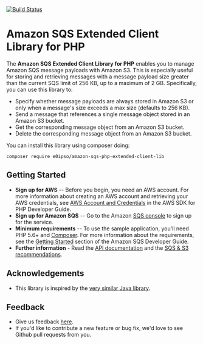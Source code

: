 [![Build Status](https://travis-ci.org/e0ipso/amazon-sqs-php-extended-client-lib.svg?branch=master)](https://travis-ci.org/e0ipso/amazon-sqs-php-extended-client-lib)

Amazon SQS Extended Client Library for PHP
==========================================
The **Amazon SQS Extended Client Library for PHP** enables you to manage Amazon SQS message payloads with Amazon S3. This is especially useful for storing and retrieving messages with a message payload size greater than the current SQS limit of 256 KB, up to a maximum of 2 GB. Specifically, you can use this library to:

* Specify whether message payloads are always stored in Amazon S3 or only when a message's size exceeds a max size (defaults to 256 KB).
* Send a message that references a single message object stored in an Amazon S3 bucket.
* Get the corresponding message object from an Amazon S3 bucket.
* Delete the corresponding message object from an Amazon S3 bucket.

You can install this library using composer doing:
```
composer require e0ipso/amazon-sqs-php-extended-client-lib
```

## Getting Started
* **Sign up for AWS** -- Before you begin, you need an AWS account. For more information about creating an AWS account and retrieving your AWS credentials, see [AWS Account and Credentials](http://docs.aws.amazon.com/aws-sdk-php/v3/guide/guide/credentials.html?highlight=credentials) in the AWS SDK for PHP Developer Guide.
* **Sign up for Amazon SQS** -- Go to the Amazon [SQS console](https://console.aws.amazon.com/sqs/home?region=us-east-1) to sign up for the service.
* **Minimum requirements** -- To use the sample application, you'll need PHP 5.6+ and [Composer](http://composer.org/). For more information about the requirements, see the [Getting Started](http://docs.aws.amazon.com/aws-sdk-php/v3/guide/getting-started/) section of the Amazon SQS Developer Guide.
* **Further information** - Read the [API documentation](http://aws.amazon.com/documentation/sqs/) and the [SQS & S3 recommendations](http://docs.aws.amazon.com/AWSSimpleQueueService/latest/SQSDeveloperGuide/s3-messages.html).

## Acknowledgements
* This library is inspired by the [very similar Java library](https://github.com/awslabs/amazon-sqs-java-extended-client-lib).

## Feedback
* Give us feedback [here](https://github.com/e0ipso/amazon-sqs-php-extended-client-lib/issues).
* If you'd like to contribute a new feature or bug fix, we'd love to see Github pull requests from you.
